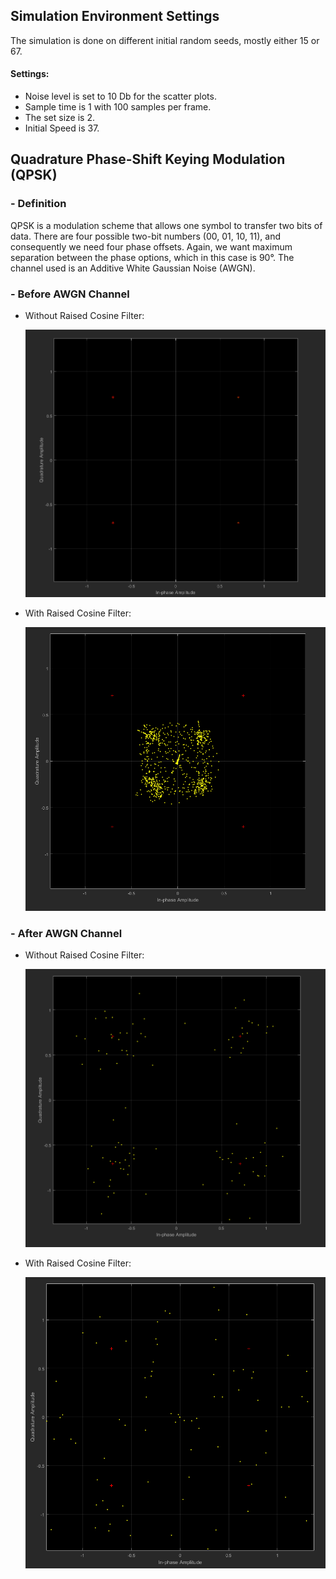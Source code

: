## Simulation Environment Settings
The simulation is done on different initial random seeds, mostly either 15 or 67.
#### Settings:
* Noise level is set to 10 Db for the scatter plots.
* Sample time is 1 with 100 samples per frame.
* The set size is 2.
* Initial Speed is 37.

## **Quadrature Phase-Shift Keying Modulation (QPSK)**
### - Definition 
QPSK is a modulation scheme that allows one symbol to transfer two bits of data. There are four possible two-bit numbers (00, 01, 10, 11), and consequently we need four phase offsets. Again, we want maximum separation between the phase options, which in this case is 90°. The channel used is an Additive White Gaussian Noise (AWGN).


### - Before AWGN Channel
* Without Raised Cosine Filter:

    ![Regular](/QPSK/Before.png) 
* With Raised Cosine Filter:

    ![Raised Cosine Filter](/QPSK/RaisedCosineBefore.png) 
### - After AWGN Channel
* Without Raised Cosine Filter: 

    ![Regular](/QPSK/After.png) 
* With Raised Cosine Filter:

    ![Raised Cosine Filter](/QPSK/RaisedCosineAfter.png) 

